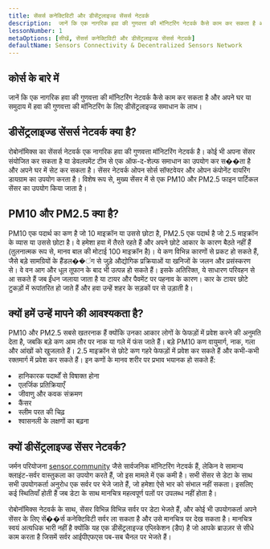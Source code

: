 ```yaml
---
title: सेंसर्स कनेक्टिविटी और डीसेंट्रलाइज्ड सेंसर्स नेटवर्क
description:  जानें कि एक नागरिक हवा की गुणवत्ता की मॉनिटरिंग नेटवर्क कैसे काम कर सकता है और अपने घर या समुदाय में हवा की गुणवत्ता की मॉनिटरिंग के लिए डीसेंट्रलाइज्ड समाधान के लाभ।
lessonNumber: 1
metaOptions: [सीखें, सेंसर्स कनेक्टिविटी और डीसेंट्रलाइज्ड सेंसर्स नेटवर्क]
defaultName: Sensors Connectivity & Decentralized Sensors Network
---
```


## कोर्स के बारे में

जानें कि एक नागरिक हवा की गुणवत्ता की मॉनिटरिंग नेटवर्क कैसे काम कर सकता है और अपने घर या समुदाय में हवा की गुणवत्ता की मॉनिटरिंग के लिए डीसेंट्रलाइज्ड समाधान के लाभ।

## डीसेंट्रलाइज्ड सेंसर्स नेटवर्क क्या है?

रोबोनॉमिक्स का सेंसर्स नेटवर्क एक नागरिक हवा की गुणवत्ता मॉनिटरिंग नेटवर्क है। कोई भी अपना सेंसर संयोजित कर सकता है या डेवलपमेंट टीम से एक ऑफ-द-शेल्फ समाधान का उपयोग कर स��ता है और अपने घर में सेट कर सकता है। सेंसर नेटवर्क ओपन सोर्स सॉफ्टवेयर और ओपन कंपोनेंट वायरिंग डायग्राम का उपयोग करता है। विशेष रूप से, मुख्य सेंसर में से एक PM10 और PM2.5 फाइन पार्टिकल सेंसर का उपयोग किया जाता है।


## PM10 और PM2.5 क्या है?

PM10 एक पदार्थ का कण है जो 10 माइक्रॉन या उससे छोटा है, PM2.5 एक पदार्थ है जो 2.5 माइक्रॉन के व्यास या उससे छोटा है। वे हमेशा हवा में तैरते रहते हैं और अपने छोटे आकार के कारण बैठते नहीं हैं (तुलनात्मक रूप से, मानव बाल की मोटाई 100 माइक्रॉन है)। ये कण विभिन्न कारणों से प्रकट हो सकते हैं, जैसे बड़े सामग्रियों के हैंडल��ंग से जुड़े औद्योगिक प्रक्रियाओं या खनिजों के जलन और प्रसंस्करण से। वे वन आग और धूल तूफान के बाद भी उत्पन्न हो सकते हैं। इसके अतिरिक्त, ये साधारण परिवहन से आ सकते हैं जब ईंधन जलाया जाता है या टायर और पैवमेंट पर पहनाव के कारण। कार के टायर छोटे टुकड़ों में रूपांतरित हो जाते हैं और हवा उन्हें शहर के सड़कों पर से उड़ाती है।

## क्यों हमें उन्हें मापने की आवश्यकता है?

PM10 और PM2.5 सबसे खतरनाक हैं क्योंकि उनका आकार लोगों के फेफड़ों में प्रवेश करने की अनुमति देता है, जबकि बड़े कण आम तौर पर नाक या गले में फंस जाते हैं। बड़े PM10 कण वायुमार्ग, नाक, गला और आंखों को खुजलाते हैं। 2.5 माइक्रॉन से छोटे कण गहरे फेफड़ों में प्रवेश कर सकते हैं और कभी-कभी रक्तमार्ग में प्रवेश कर सकते हैं। इन कणों के मानव शरीर पर प्रभाव भयानक हो सकते हैं:

<List>

<li>हानिकारक पदार्थों से विषाक्त होना</li>
<li>एलर्जिक प्रतिक्रियाएँ</li>
<li>जीवाणु और कवक संक्रमण</li>
<li>कैंसर</li>
<li>स्लीम परत की चिढ़</li>
<li>श्वासनली के लक्षणों का बढ़ना</li>

</List>

## क्यों डीसेंट्रलाइज्ड सेंसर नेटवर्क?

जर्मन परियोजना [sensor.community](https://sensor.community) जैसे सार्वजनिक मॉनिटरिंग नेटवर्क हैं, लेकिन वे सामान्य क्लाइंट-सर्वर वास्तुकला का उपयोग करते हैं, जो इस मामले में एक कमी है। सभी सेंसर से डेटा के साथ सभी उपयोगकर्ता अनुरोध एक सर्वर पर भेजे जाते हैं, जो हमेशा ऐसे भार को संभाल नहीं सकता। इसलिए कई स्थितियाँ होती हैं जब डेटा के साथ मानचित्र महत्वपूर्ण पलों पर उपलब्ध नहीं होता है।

रोबोनॉमिक्स नेटवर्क के साथ, सेंसर विभिन्न विभिन्न सर्वर पर डेटा भेजते हैं, और कोई भी उपयोगकर्ता अपने सेंसर के लिए सें��र्स कनेक्टिविटी सर्वर ला सकता है और उसे मानचित्र पर देख सकता है। मानचित्र स्वयं अत्यधिक भारी नहीं है क्योंकि यह एक डीसेंट्रलाइज्ड एप्लिकेशन (डैप) है जो आपके ब्राउज़र से सीधे काम करता है जिसमें सर्वर आईपीएफएस पब-सब चैनल पर भेजते हैं।